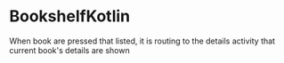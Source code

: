 # BookshelfKotlin
When book are pressed that listed, it is routing to the details activity that current book's details are shown
